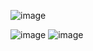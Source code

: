 ![image](https://github.com/user-attachments/assets/4e5562a1-8b99-4f7e-8acf-103ab64aa957)

![image](https://github.com/user-attachments/assets/77af79db-b02d-45b7-9a1e-e954242d7d71)
![image](https://github.com/user-attachments/assets/c84d6649-0511-4623-bcb4-f14e60cffff3)

